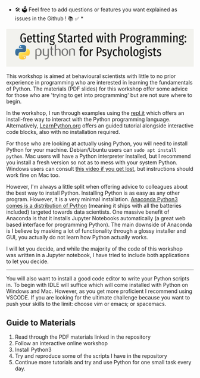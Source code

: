* 🛠 🗳 Feel free to add questions or features you want explained as issues in the Github ! 📚 ✅ *

![Python for Behavioural Scientists](slides/ppp_banner.png)

This workshop is aimed at behavioural scientists with little to no prior experience in programming who are interested in
learning the fundamentals of Python. The materials (PDF slides) for this workshop offer some advice for those who are 'trying to get
into programming' but are not sure where to begin. 

In the workshop, I run through examples using the [repl.it](https://repl.it/) which offers an install-free way to
interact with the Python programming language. Alternatively, [LearnPython.org](https://www.learnpython.org/) offers an
guided tutorial alongside interactive code blocks, also with no installation required.

For those who are looking at actually using Python, you will need to install Python for your machine. Debian/Ubuntu
users can `sudo apt install python`. Mac users will have a Python interpreter installed, but I recommend you install a
fresh version so not as to mess with your system Python. Windows users can consult [this video if you get
lost](https://www.youtube.com/watch?v=IZj8hLrkABs), but instructions should work fine on Mac too.

However, I'm always a little split when offering advice to colleagues about the best way to install Python. Installing Python is
as easy as any other program. However, it is a very minimal installation. [Anaconda Python3 comes is a distribution of
Python](https://anaconda.org/anaconda/python) (meaning it ships with all the batteries included) targeted towards data
scientists. One massive benefit of Anaconda is that it installs Jupyter Notebooks automatically (a great web based
interface for programming Python). The main downside of Anaconda is I believe by masking a lot of functionality through
a glossy installer and GUI, you actually do not learn how Python actually works.

I will let you decide, and while the majority of the code of this workshop was written in a Jupyter notebook, I have
tried to include both applications to let you decide.

-------------------------------------------------------------------------------

You will also want to install a good code editor to write your Python scripts in. To begin with IDLE will suffice which
will come installed with Python on Windows and Mac. However, as you get more proficient I recommend using VSCODE. If you
are looking for the ultimate challenge because you want to push your skills to the limit: choose vim or emacs; or spacemacs.


## Guide to Materials

1. Read through the PDF materials linked in the repository
2. Follow an interactive online workshop
3. Install Python3
4. Try and reproduce some of the scripts I have in the repository
5. Continue more tutorials and try and use Python for one small task every day.
